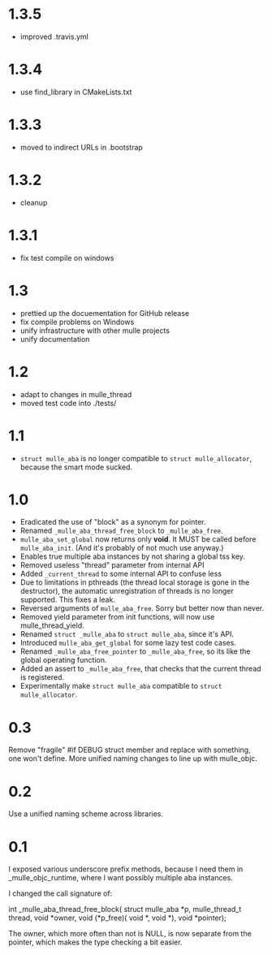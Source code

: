 1.3.5
===

* improved .travis.yml

1.3.4
===

* use find_library in CMakeLists.txt


1.3.3
===

* moved to indirect URLs in .bootstrap


1.3.2
===

* cleanup


1.3.1
===

* fix test compile on windows

1.3
===
   * prettied up the docuementation for GitHub release
   * fix compile problems on Windows
   * unify infrastructure with other mulle projects
   * unify documentation

1.2
===
   * adapt to changes in mulle_thread
   * moved test code into ./tests/

1.1
===
   * `struct mulle_aba` is no longer compatible to `struct mulle_allocator`,
   because the smart mode sucked.

1.0
===
   * Eradicated the use of "block" as a synonym for pointer.
   * Renamed `_mulle_aba_thread_free_block` to `_mulle_aba_free`.
   * `mulle_aba_set_global` now returns only **void**. It MUST be called before
   `mulle_aba_init`. (And it's probably of not much use anyway.)
   * Enables true multiple aba instances by not sharing a global tss key.
   * Removed useless "thread" parameter from internal API
   * Added `_current_thread` to some internal API to confuse less
   * Due to limitations in pthreads (the thread local storage is gone in the
     destructor), the automatic unregistration of threads is no longer
     supported. This fixes a leak.
   * Reversed arguments of `mulle_aba_free`. Sorry but better now than never.
   * Removed yield parameter from init functions, will now use mulle_thread_yield.
   * Renamed `struct _mulle_aba` to `struct mulle_aba`, since it's API.
   * Introduced `mulle_aba_get_global` for some lazy test code cases.
   * Renamed `_mulle_aba_free_pointer` to `_mulle_aba_free`, so its like the
   global operating function.
   * Added an assert to `_mulle_aba_free`, that checks that the current thread
     is registered.
   * Experimentally make `struct mulle_aba` compatible to `struct mulle_allocator`.

0.3
===
   Remove "fragile" #if DEBUG struct member and replace with something,
   one won't define. More unified naming changes to line up with mulle_objc.

0.2
===
   Use a unified naming scheme across libraries.

0.1
===
   I exposed various underscore prefix methods, because I need them in
   _mulle_objc_runtime, where I want possibly multiple aba instances.

   I changed the call signature of:

   int   _mulle_aba_thread_free_block( struct mulle_aba *p,
                                       mulle_thread_t thread,
                                       void *owner,
                                       void (*p_free)( void *, void *),
                                       void *pointer);

   The owner, which more often than not is NULL, is now separate from the
   pointer, which makes the type checking a bit easier.
